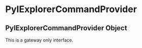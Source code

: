 # PyIExplorerCommandProvider

## PyIExplorerCommandProvider Object

This is a gateway only interface\.